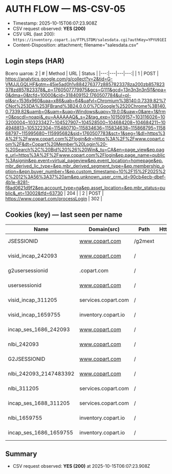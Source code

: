 # AUTH FLOW — MS-CSV-05
- Timestamp: 2025-10-15T06:07:23.908Z
- CSV request observed: **YES (200)**
- CSV URL (last 200): `https://inventory.copart.io/FTPLSTDM/salesdata.cgi?authKey=YPYU91EI`
- Content-Disposition: attachment; filename="salesdata.csv"

## Login steps (HAR)
Всего шагов: 2
| # | Method | URL | Status |
|---:|---|---|---:|
| 1 | POST | https://analytics.google.com/g/collect?v=2&tid=G-VMJJLGQLHF&gtm=45je5ad0h1v884276377z8857823378za200zb857823378zd857823378&_p=1760507779975&gcs=G111&gcd=13n3n3n3n5l1&npa=0&dma=0&tcfd=10000&cid=318409152.1760507784&ul=pl-pl&sr=1536x960&uaa=x86&uab=64&uafvl=Chromium%3B140.0.7339.82%7CNot%253DA%253FBrand%3B24.0.0.0%7CGoogle%2520Chrome%3B140.0.7339.82&uamb=0&uam=&uap=Windows&uapv=19.0.0&uaw=0&are=1&frm=0&pscdl=noapi&_eu=AAAAAAQ&_s=2&tag_exp=101509157~103116026~103200004~103233427~104527907~104528500~104684208~104684211~104948813~105322304~115480710~115834636~115834638~115868795~115868797~115995680~115995682&sid=1760507783&sct=1&seg=1&dl=https%3A%2F%2Fwww.copart.com%2Flogin&dr=https%3A%2F%2Fwww.copart.com%2F&dt=Copart%20Member%20Login%20-%20Search%2C%20Bid%20%26%20Win&_tu=CA&en=page_view&ep.page_url=https%3A%2F%2Fwww.copart.com%2Flogin&ep.page_name=public%3Asignin&ep.event=virtual_pageview&ep.event_location=homepage&ep.mbr_derived_lic_type=&ep.mbr_derived_segment_type=&ep.membership_option=&epn.buyer_number=1&ep.custom_timestamp=10%2F15%2F2025%2C%2012%3A56%3A37%20am&ep.unknown_user_crm_id=90cb4ecb-dbef-4b1e-8281-f8ad0621d9f2&ep.account_type=na&ep.asset_location=&ep.mbr_status=public&_et=13002&tfd=63730 | 204 |
| 2 | POST | https://www.copart.com/processLogin | 302 |

## Cookies (key) — last seen per name
| Name | Domain(src) | Path | HttpOnly | Secure | SameSite | TTL(s) | Expiry | Type | Source |
|---|---|---|:---:|:---:|:---:|---:|---|---|---|
| JSESSIONID | www.copart.com | /g2mext | Y | N | unspecified | 0 | 1970-01-01T00:00:00.000Z | ExpirationDate | cookie-store:www.copart.com |
| visid_incap_242093 | www.copart.com | / | Y | N | unspecified | 31510587 | 2026-10-14T23:06:17.000Z | ExpirationDate | cookie-store:www.copart.com |
| g2usersessionid | .copart.com | / | Y | Y | unspecified | 28388 | 2025-10-15T14:02:57.943Z | ExpirationDate | cookie-store:.copart.com |
| usersessionid | www.copart.com | / | N | N | unspecified | 28329 | 2025-10-15T14:01:59.387Z | ExpirationDate | cookie-store:www.copart.com |
| visid_incap_311205 | services.copart.com | / | Y | N | unspecified | 31513276 | 2026-10-14T23:51:06.564Z | ExpirationDate | cookie-store:services.copart.com |
| visid_incap_1659755 | inventory.copart.io | / | Y | N | unspecified | 31510588 | 2026-10-14T23:06:17.879Z | ExpirationDate | cookie-store:inventory.copart.io |
| incap_ses_1686_242093 | www.copart.com | / | N | N | unspecified | 0 | 1970-01-01T00:00:00.000Z | ExpirationDate | cookie-store:www.copart.com |
| nlbi_242093 | www.copart.com | / | Y | N | unspecified | 0 | 1970-01-01T00:00:00.000Z | ExpirationDate | cookie-store:www.copart.com |
| G2JSESSIONID | www.copart.com | / | Y | Y | unspecified | 0 | 1970-01-01T00:00:00.000Z | ExpirationDate | cookie-store:www.copart.com |
| nlbi_242093_2147483392 | www.copart.com | / | Y | N | unspecified | 0 | 1970-01-01T00:00:00.000Z | ExpirationDate | cookie-store:www.copart.com |
| nlbi_311205 | services.copart.com | / | Y | N | unspecified | 0 | 1970-01-01T00:00:00.000Z | ExpirationDate | cookie-store:services.copart.com |
| incap_ses_1688_311205 | services.copart.com | / | N | N | unspecified | 0 | 1970-01-01T00:00:00.000Z | ExpirationDate | cookie-store:services.copart.com |
| nlbi_1659755 | inventory.copart.io | / | Y | N | unspecified | 0 | 1970-01-01T00:00:00.000Z | ExpirationDate | cookie-store:inventory.copart.io |
| incap_ses_1686_1659755 | inventory.copart.io | / | N | N | unspecified | 0 | 1970-01-01T00:00:00.000Z | ExpirationDate | cookie-store:inventory.copart.io |

## Summary
- CSV request observed: **YES (200)** at 2025-10-15T06:07:23.908Z
